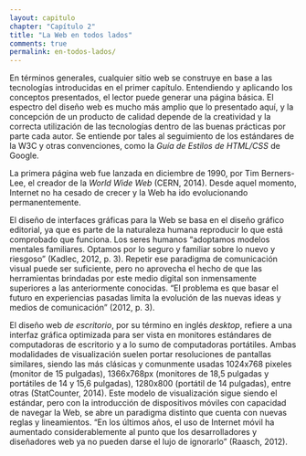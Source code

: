 ```yaml
---
layout: capitulo
chapter: "Capítulo 2"
title: "La Web en todos lados"
comments: true
permalink: en-todos-lados/
---
```


En términos generales, cualquier sitio web se construye en base a las tecnologías introducidas en el primer capítulo. Entendiendo y aplicando los conceptos presentados, el lector puede generar una página básica. El espectro del diseño web es mucho más amplio que lo presentado aquí, y la concepción de un producto de calidad depende de la creatividad y la correcta utilización de las tecnologías dentro de las buenas prácticas por parte cada autor. Se entiende por tales al seguimiento de los estándares de la W3C y otras convenciones, como la _Guía de Estilos de HTML/CSS_ de Google.

La primera página web fue lanzada en diciembre de 1990, por Tim Berners-Lee, el creador de la _World Wide Web_ (CERN, 2014). Desde aquel momento, Internet no ha cesado de crecer y la Web ha ido evolucionando permanentemente.

El diseño de interfaces gráficas para la Web se basa en el diseño gráfico editorial, ya que es parte de la naturaleza humana reproducir lo que está comprobado que funciona. Los seres humanos “adoptamos modelos mentales familiares. Optamos por lo seguro y familiar sobre lo nuevo y riesgoso” (Kadlec, 2012, p. 3). Repetir ese paradigma de comunicación visual puede ser suficiente, pero no aprovecha el hecho de que las herramientas brindadas por este medio digital son inmensamente superiores a las anteriormente conocidas. “El problema es que basar el futuro en experiencias pasadas limita la evolución de las nuevas ideas y medios de comunicación” (2012, p. 3).

El diseño web _de escritorio_, por su término en inglés _desktop_, refiere a una interfaz gráfica optimizada para ser vista en monitores estándares de computadoras de escritorio y a lo sumo de computadoras portátiles. Ambas modalidades de visualización suelen portar resoluciones de pantallas similares, siendo las más clásicas y comunmente usadas 1024x768 pixeles (monitor de 15 pulgadas), 1366x768px (monitores de 18,5 pulgadas y portátiles de 14 y 15,6 pulgadas), 1280x800 (portátil de 14 pulgadas), entre otras (StatCounter, 2014). Este modelo de visualización sigue siendo el estándar, pero con la introducción de dispositivos móviles con capacidad de navegar la Web, se abre un paradigma distinto que cuenta con nuevas reglas y lineamientos. “En los últimos años, el uso de Internet móvil ha aumentado considerablemente al punto que los desarrolladores y diseñadores web ya no pueden darse el lujo de ignorarlo” (Raasch, 2012).
